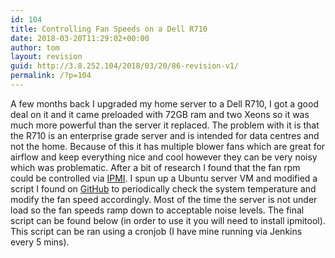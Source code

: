 ```yaml
---
id: 104
title: Controlling Fan Speeds on a Dell R710
date: 2018-03-20T11:29:02+00:00
author: tom
layout: revision
guid: http://3.8.252.104/2018/03/20/86-revision-v1/
permalink: /?p=104
---
```

A few months back I upgraded my home server to a Dell R710, I got a good deal on it and it came preloaded with 72GB ram and two Xeons so it was much more powerful than the server it replaced. The problem with it is that the R710 is an enterprise grade server and is intended for data centres and not the home. Because of this it has multiple blower fans which are great for airflow and keep everything nice and cool however they can be very noisy which was problematic. After a bit of research I found that the fan rpm could be controlled via [IPMI](https://en.wikipedia.org/wiki/Intelligent_Platform_Management_Interface). I spun up a Ubuntu server VM and modified a script I found on [GitHub](https://github.com/NoLooseEnds/Scripts/blob/master/R710-IPMI-TEMP/R710-IPMITemp.sh) to periodically check the system temperature and modify the fan speed accordingly. Most of the time the server is not under load so the fan speeds ramp down to acceptable noise levels. The final script can be found below (in order to use it you will need to install ipmitool). This script can be ran using a cronjob (I have mine running via Jenkins every 5 mins).